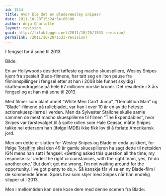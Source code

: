```yaml
---
id: 1534
title: Hvor ble det av Blade/Wesley Snipes?
date: 2011-10-20T15:24:54+00:00
author: Anja Charlotte
layout: revision
guid: http://filmbloggen.net/2011/10/20/1533-revision/
permalink: /2011/10/20/1533-revision/
---
```

I fengsel for å sone til 2013.

Bilde.

En av Hollywoods desidert tøffeste og macho skuespillere, Wesley Snipes kjent fra spesielt Blade-filmene, har tatt seg en liten pause fra filminnspillinger i fengsel etter at han i 2008 ble funnet skyldig i skatteunndragelse på hele 67 millioner norske kroner. Det resulterte i 3 års fengsel og at han må sone til 2013.

Med filmer som blant annet “White Men Can’t Jump”, “Demolition Man” og “Blade”-filmene på rullebladet, var han i over 10 år en av de heteste actionskuespillerne i verden. Men da Sylvester Stallone skulle samle sammen de mest macho skuespillerne til filmen “The Expendables”, hvor Snipes var førstevalget til å spille rollen som Hale Ceasar, måtte Snipes takke nei ettersom han (ifølge IMDB) ikke fikk lov til å forlate Amerikansk jord.

Men om dette er slutten for Wesley Snipes og Blade er enda usikkert, for ifølge [Totalfilm](http://http://www.totalfilm.com/news/wesley-snipes-interested-in-blade-4) skal den 49 år gamle skuespilleren ha sagt dette til nettsiden IGN mens han satt i fengsel: &laquo;Getting asked this question all the time, my response is: &#8216;Under the right circumstances, with the right team, yes, I&#8217;d do another one.&#8217; But don&#8217;t get me wrong, I&#8217;m not waiting around for the opportunity. I&#8217;ve got plenty to do,&raquo;. Så kanskje får vi se en ny Blade-film I de kommende årene. Spørs hva som skjer med Snipes når han endelig slipper ut i 2013.

Men i mellomtiden kan dere kose dere med denne scenen fra Blade:

&nbsp;